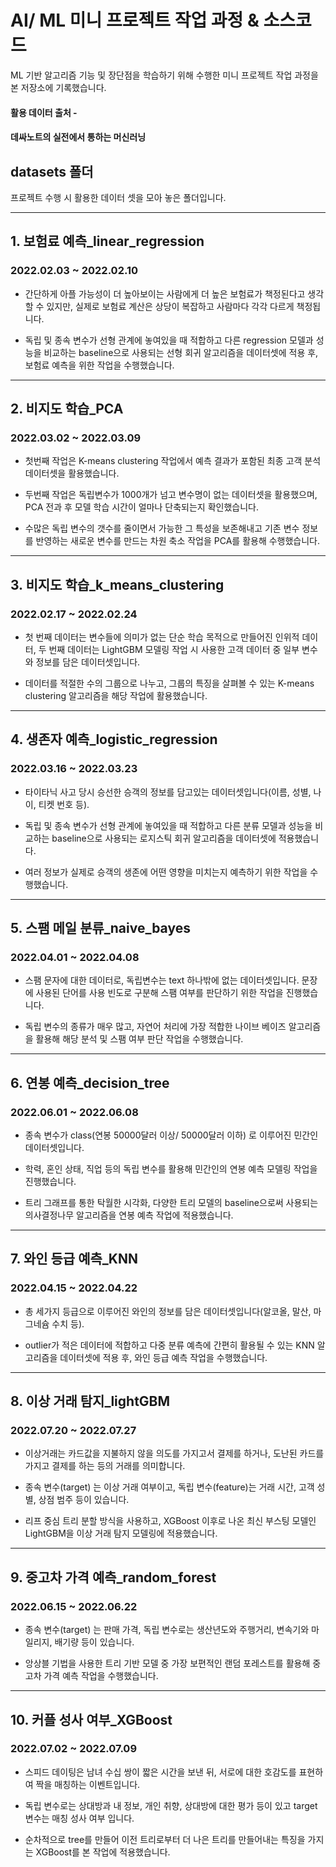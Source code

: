 # AI/ ML 미니 프로젝트 작업 과정 & 소스코드

ML 기반 알고리즘 기능 및 장단점을 학습하기 위해 수행한 미니 프로젝트 작업 과정을 본 저장소에 기록했습니다.
#### 활용 데이터 출처 -
#### 데싸노트의 실전에서 통하는 머신러닝

## datasets 폴더

프로젝트 수행 시 활용한 데이터 셋을 모아 놓은 폴더입니다.

---

## 1. 보험료 예측_linear_regression
### 2022.02.03 ~ 2022.02.10

* 간단하게 아플 가능성이 더 높아보이는 사람에게 더 높은 보험료가 책정된다고 생각할 수 있지만, 실제로 보험료 계산은 상당이 복잡하고 사람마다 각각 다르게 책정됩니다.

* 독립 및 종속 변수가 선형 관계에 놓여있을 때 적합하고 다른 regression 모델과 성능을 비교하는 baseline으로 사용되는 선형 회귀 알고리즘을 데이터셋에 적용 후,
보험료 예측을 위한 작업을 수행했습니다.

---

## 2. 비지도 학습_PCA
### 2022.03.02 ~ 2022.03.09

* 첫번째 작업은 K-means clustering 작업에서 예측 결과가 포함된 최종 고객 분석 데이터셋을 활용했습니다.

* 두번째 작업은 독립변수가 1000개가 넘고 변수명이 없는 데이터셋을 활용했으며, PCA 전과 후 모델 학습 시간이 얼마나 단축되는지 확인했습니다.

* 수많은 독립 변수의 갯수를 줄이면서 가능한 그 특성을 보존해내고 기존 변수 정보를 반영하는 새로운 변수를 만드는 차원 축소 작업을 PCA를 활용해 수행했습니다.

---

## 3. 비지도 학습_k_means_clustering
### 2022.02.17 ~ 2022.02.24

* 첫 번째 데이터는 변수들에 의미가 없는 단순 학습 목적으로 만들어진 인위적 데이터, 두 번째 데이터는 LightGBM 모델링 작업 시 사용한 고객 데이터 중 일부 변수와 정보를 담은 데이터셋입니다.

* 데이터를 적절한 수의 그룹으로 나누고, 그룹의 특징을 살펴볼 수 있는 K-means clustering 알고리즘을 해당 작업에 활용했습니다.

---

## 4. 생존자 예측_logistic_regression
### 2022.03.16 ~ 2022.03.23

* 타이타닉 사고 당시 승선한 승객의 정보를 담고있는 데이터셋입니다(이름, 성별, 나이, 티켓 번호 등).

* 독립 및 종속 변수가 선형 관계에 놓여있을 때 적합하고 다른 분류 모델과 성능을 비교하는 baseline으로 사용되는 로지스틱 회귀 알고리즘을 데이터셋에 적용했습니다.

* 여러 정보가 실제로 승객의 생존에 어떤 영향을 미치는지 예측하기 위한 작업을 수행했습니다.

---

## 5. 스팸 메일 분류_naive_bayes
### 2022.04.01 ~ 2022.04.08

* 스팸 문자에 대한 데이터로, 독립변수는 text 하나밖에 없는 데이터셋입니다. 문장에 사용된 단어를 사용 빈도로 구분해 스팸 여부를 판단하기 위한 작업을 진행했습니다.

* 독립 변수의 종류가 매우 많고, 자연어 처리에 가장 적합한 나이브 베이즈 알고리즘을 활용해 해당 분석 및 스팸 여부 판단 작업을 수행했습니다.

---

## 6. 연봉 예측_decision_tree
### 2022.06.01 ~ 2022.06.08

* 종속 변수가 class(연봉 50000달러 이상/ 50000달러 이하) 로 이루어진 민간인 데이터셋입니다.

* 학력, 혼인 상태, 직업 등의 독립 변수를 활용해 민간인의 연봉 예측 모델링 작업을 진행했습니다.

* 트리 그래프를 통한 탁월한 시각화, 다양한 트리 모델의 baseline으로써 사용되는 의사결정나무 알고리즘을 연봉 예측 작업에 적용했습니다.

---

## 7. 와인 등급 예측_KNN
### 2022.04.15 ~ 2022.04.22

* 총 세가지 등급으로 이루어진 와인의 정보를 담은 데이터셋입니다(알코올, 말산, 마그네슘 수치 등).

* outlier가 적은 데이터에 적합하고 다중 분류 예측에 간편히 활용될 수 있는 KNN 알고리즘을 데이터셋에 적용 후, 와인 등급 예측 작업을 수행했습니다.

---

## 8. 이상 거래 탐지_lightGBM
### 2022.07.20 ~ 2022.07.27

* 이상거래는 카드값을 지불하지 않을 의도를 가지고서 결제를 하거나, 도난된 카드를 가지고 결제를 하는 등의 거래를 의미합니다.

* 종속 변수(target) 는 이상 거래 여부이고, 독립 변수(feature)는 거래 시간, 고객 성별, 상점 범주 등이 있습니다.

* 리프 중심 트리 분할 방식을 사용하고, XGBoost 이후로 나온 최신 부스팅 모델인 LightGBM을 이상 거래 탐지 모델링에 적용했습니다.

---

## 9. 중고차 가격 예측_random_forest
### 2022.06.15 ~ 2022.06.22

* 종속 변수(target) 는 판매 가격, 독립 변수로는 생산년도와 주행거리, 변속기와 마일리지, 배기량 등이 있습니다.

* 앙상블 기법을 사용한 트리 기반 모델 중 가장 보편적인 랜덤 포레스트를 활용해 중고차 가격 예측 작업을 수행했습니다.

---

## 10. 커플 성사 여부_XGBoost
### 2022.07.02 ~ 2022.07.09

* 스피드 데이팅은 남녀 수십 쌍이 짧은 시간을 보낸 뒤, 서로에 대한 호감도를 표현하여 짝을 매칭하는 이벤트입니다.

* 독립 변수로는 상대방과 내 정보, 개인 취향, 상대방에 대한 평가 등이 있고 target 변수는 매칭 성사 여부 입니다.

* 순차적으로 tree를 만들어 이전 트리로부터 더 나은 트리를 만들어내는 특징을 가지는 XGBoost를 본 작업에 적용했습니다.
